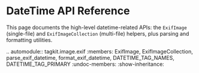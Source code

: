 # DateTime API Reference

This page documents the high-level datetime-related APIs: the `ExifImage`
(single-file) and `ExifImageCollection` (multi-file) helpers, plus parsing and
formatting utilities.

.. automodule:: tagkit.image.exif
   :members: ExifImage, ExifImageCollection, parse_exif_datetime, format_exif_datetime, DATETIME_TAG_NAMES, DATETIME_TAG_PRIMARY
   :undoc-members:
   :show-inheritance:
